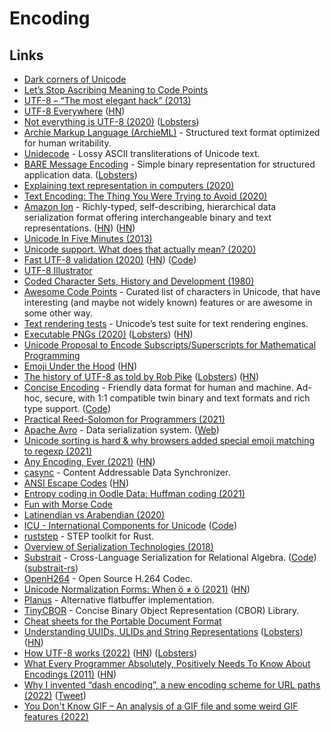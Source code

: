 # Encoding

## Links

- [Dark corners of Unicode](https://eev.ee/blog/2015/09/12/dark-corners-of-unicode/)
- [Let’s Stop Ascribing Meaning to Code Points](https://manishearth.github.io/blog/2017/01/14/stop-ascribing-meaning-to-unicode-code-points/)
- [UTF-8 – “The most elegant hack” (2013)](https://hackaday.com/2013/09/27/utf-8-the-most-elegant-hack/)
- [UTF-8 Everywhere](http://utf8everywhere.org/) ([HN](https://news.ycombinator.com/item?id=22867503))
- [Not everything is UTF-8 (2020)](https://octobus.net/blog/2020-06-05-not-everything-is-utf8.html) ([Lobsters](https://lobste.rs/s/3cus4b/not_everything_is_utf_8))
- [Archie Markup Language (ArchieML)](http://archieml.org/) - Structured text format optimized for human writability.
- [Unidecode](https://github.com/avian2/unidecode) - Lossy ASCII transliterations of Unicode text.
- [BARE Message Encoding](https://baremessages.org/) - Simple binary representation for structured application data. ([Lobsters](https://lobste.rs/s/r9phjo/bare_message_encoding))
- [Explaining text representation in computers (2020)](https://twitter.com/Cor3ntin/status/1277905449065553921)
- [Text Encoding: The Thing You Were Trying to Avoid (2020)](https://pboyd.io/posts/text-encoding/)
- [Amazon Ion](https://amzn.github.io/ion-docs/) - Richly-typed, self-describing, hierarchical data serialization format offering interchangeable binary and text representations. ([HN](https://news.ycombinator.com/item?id=23921610)) ([HN](https://news.ycombinator.com/item?id=29284428))
- [Unicode In Five Minutes (2013)](https://richardjharris.github.io/unicode-in-five-minutes.html)
- [Unicode support. What does that actually mean? (2020)](https://boyter.org/posts/unicode-support-what-does-that-actually-mean/)
- [Fast UTF-8 validation (2020)](https://lemire.me/blog/2020/10/20/ridiculously-fast-unicode-utf-8-validation/) ([HN](https://news.ycombinator.com/item?id=24839113)) ([Code](https://github.com/lemire/validateutf8-experiments))
- [UTF-8 Illustrator](https://utf-8-illustrator.com/)
- [Coded Character Sets, History and Development (1980)](https://textfiles.meulie.net/bitsaved/Books/Mackenzie_CodedCharSets.pdf)
- [Awesome Code Points](https://github.com/Codepoints/awesome-codepoints) - Curated list of characters in Unicode, that have interesting (and maybe not widely known) features or are awesome in some other way.
- [Text rendering tests](https://github.com/unicode-org/text-rendering-tests) - Unicode’s test suite for text rendering engines.
- [Executable PNGs (2020)](https://djharper.dev/post/2020/12/26/executable-pngs/) ([Lobsters](https://lobste.rs/s/npswqw/executable_pngs)) ([HN](https://news.ycombinator.com/item?id=25543191))
- [Unicode Proposal to Encode Subscripts/Superscripts for Mathematical Programming](https://github.com/stevengj/subsuper-proposal)
- [Emoji Under the Hood](https://tonsky.me/blog/emoji/) ([HN](https://news.ycombinator.com/item?id=26574008))
- [The history of UTF-8 as told by Rob Pike](http://doc.cat-v.org/bell_labs/utf-8_history) ([Lobsters](https://lobste.rs/s/jo5he6/history_utf_8_as_told_by_rob_pike)) ([HN](https://news.ycombinator.com/item?id=26735958))
- [Concise Encoding](https://concise-encoding.org/) - Friendly data format for human and machine. Ad-hoc, secure, with 1:1 compatible twin binary and text formats and rich type support. ([Code](https://github.com/kstenerud/concise-encoding))
- [Practical Reed-Solomon for Programmers (2021)](https://berthub.eu/articles/posts/reed-solomon-for-programmers/)
- [Apache Avro](https://github.com/apache/avro) - Data serialization system. ([Web](https://avro.apache.org/))
- [Unicode sorting is hard & why browsers added special emoji matching to regexp (2021)](https://devlog.hexops.com/2021/unicode-sorting-why-browsers-added-special-emoji-matching)
- [Any Encoding, Ever (2021)](https://thephd.dev/any-encoding-ever-ztd-text-unicode-cpp) ([HN](https://news.ycombinator.com/item?id=27695412))
- [casync](https://github.com/systemd/casync) - Content Addressable Data Synchronizer.
- [ANSI Escape Codes](https://gist.github.com/fnky/458719343aabd01cfb17a3a4f7296797) ([HN](https://news.ycombinator.com/item?id=28145209))
- [Entropy coding in Oodle Data: Huffman coding (2021)](https://fgiesen.wordpress.com/2021/08/30/entropy-coding-in-oodle-data-huffman-coding/)
- [Fun with Morse Code](https://apfelmus.nfshost.com/articles/fun-with-morse-code.html)
- [Latinendian vs Arabendian (2020)](https://theorangeduck.com/page/latinendian-arabendian)
- [ICU - International Components for Unicode](https://icu.unicode.org/) ([Code](https://github.com/unicode-org/icu))
- [ruststep](https://github.com/ricosjp/ruststep) - STEP toolkit for Rust.
- [Overview of Serialization Technologies (2018)](https://indico.cern.ch/event/658060/contributions/2898569/attachments/1622526/2582399/pivarski-serialization.pdf)
- [Substrait](https://substrait.io/) - Cross-Language Serialization for Relational Algebra. ([Code](https://github.com/substrait-io/substrait)) ([substrait-rs](https://github.com/andygrove/substrait-rs))
- [OpenH264](https://github.com/cisco/openh264) - Open Source H.264 Codec.
- [Unicode Normalization Forms: When ö ≠ ö (2021)](https://blog.opencore.ch/posts/unicode-normalization-forms/) ([HN](https://news.ycombinator.com/item?id=29751641))
- [Planus](https://github.com/TethysSvensson/planus) - Alternative flatbuffer implementation.
- [TinyCBOR](https://github.com/intel/tinycbor) - Concise Binary Object Representation (CBOR) Library.
- [Cheat sheets for the Portable Document Format](https://github.com/gendx/pdf-cheat-sheets)
- [Understanding UUIDs, ULIDs and String Representations](https://sudhir.io/uuids-ulids) ([Lobsters](https://lobste.rs/s/ucvsxl/understanding_uuids_ulids_string)) ([HN](https://news.ycombinator.com/item?id=29794186))
- [How UTF-8 works (2022)](https://sethmlarson.dev/blog/utf-8) ([HN](https://news.ycombinator.com/item?id=30259097)) ([Lobsters](https://lobste.rs/s/5qtiye/how_utf_8_works))
- [What Every Programmer Absolutely, Positively Needs To Know About Encodings (2011)](https://kunststube.net/encoding/) ([HN](https://news.ycombinator.com/item?id=30384223))
- [Why I invented “dash encoding”, a new encoding scheme for URL paths (2022)](https://simonwillison.net/2022/Mar/5/dash-encoding/) ([Tweet](https://twitter.com/simonw/status/1500228316309061633))
- [You Don't Know GIF – An analysis of a GIF file and some weird GIF features (2022)](https://blog.darrien.dev/posts/you-dont-know-gif/)
